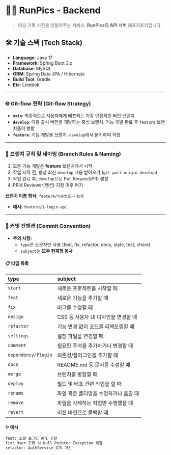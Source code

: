 # 🏃‍♂️ RunPics - Backend

> 러닝 기록 사진을 만들어주는 서비스, **RunPics의 API 서버** 레포지토리입니다.

## 🛠️ 기술 스택 (Tech Stack)

-   **Language**: Java 17
-   **Framework**: Spring Boot 3.x
-   **Database**: MySQL
-   **ORM**: Spring Data JPA / Hibernate
-   **Build Tool**: Gradle
-   **Etc**: Lombok

---

### 🌐 Git-flow 전략 (Git-flow Strategy)

-   **`main`**: 최종적으로 사용자에게 배포되는 가장 안정적인 버전 브랜치
-   **`develop`**: 다음 출시 버전을 개발하는 중심 브랜치. 기능 개발 완료 후 `feature` 브랜치들이 병합
-   **`feature`**: 기능 개발용 브랜치. `develop`에서 분기하여 작업

---

### 📌 브랜치 규칙 및 네이밍 (Branch Rules & Naming)

1.  모든 기능 개발은 **feature** 브랜치에서 시작
2.  작업 시작 전, 항상 최신 `develop` 내용 받아오기 (`git pull origin develop`)
3.  작업 완료 후, `develop`으로 Pull Request(PR) 생성
4.  PR에 Reviewer(멘션) 지정 이후 머지

**브랜치 이름 형식:**
`feature/이슈번호-기능명`

-   **예시:** `feature/1-login-api`

---

### 🎯 커밋 컨벤션 (Commit Convention)

-   **주의 사항:**
    -   `type`은 소문자만 사용 (feat, fix, refactor, docs, style, test, chore)
    -   `subject`는 **모두 현재형 동사**

#### 📋 타입 목록

| type                  | subject                               |
| :-------------------- | :------------------------------------ |
| `start`               | 새로운 프로젝트를 시작할 때           |
| `feat`                | 새로운 기능을 추가할 때               |
| `fix`                 | 버그를 수정할 때                      |
| `design`              | CSS 등 사용자 UI 디자인을 변경할 때   |
| `refactor`            | 기능 변경 없이 코드를 리팩토링할 때   |
| `settings`            | 설정 파일을 변경할 때                 |
| `comment`             | 필요한 주석을 추가하거나 변경할 때    |
| `dependency/Plugin` | 의존성/플러그인을 추가할 때           |
| `docs`                | README.md 등 문서를 수정할 때         |
| `merge`               | 브랜치를 병합할 때                    |
| `deploy`              | 빌드 및 배포 관련 작업을 할 때        |
| `rename`              | 파일 혹은 폴더명을 수정하거나 옮길 때 |
| `remove`              | 파일을 삭제하는 작업만 수행했을 때    |
| `revert`              | 이전 버전으로 롤백할 때               |

#### ✨ 예시

```bash
feat: 소셜 로그인 API 구현
fix: User 조회 시 Null Pointer Exception 해결
refactor: AuthService 로직 개선